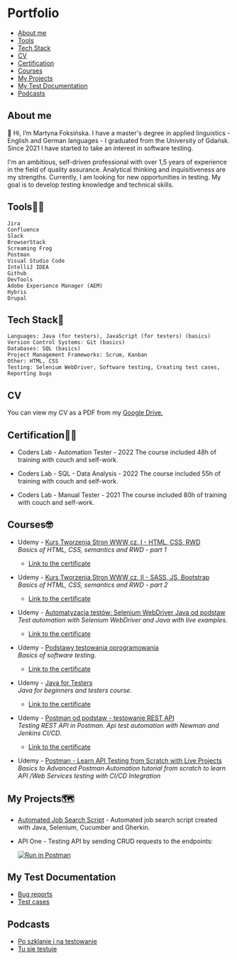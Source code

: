 # Portfolio
* [About me](https://github.com/martynafoksinska/Portfolio#about-me)
* [Tools](https://github.com/martynafoksinska/Portfolio#tools)
* [Tech Stack](https://github.com/martynafoksinska/Portfolio#tech-stack)
* [CV](https://github.com/martynafoksinska/Portfolio#cv)
* [Certification](https://github.com/martynafoksinska/Portfolio#certification)
* [Courses](https://github.com/martynafoksinska/Portfolio#courses)
* [My Projects](https://github.com/martynafoksinska/Portfolio#my-projects)
* [My Test Documentation](https://github.com/martynafoksinska/Portfolio#my-test-documentation)
* [Podcasts](https://github.com/martynafoksinska/Portfolio#podcasts)

## About me

👋 Hi, I’m Martyna Foksińska. I have a master's degree in applied linguistics - English and German languages - I graduated from the University of Gdańsk. Since 2021 I have started to take an interest in software testing.

I'm an ambitious, self-driven professional with over 1,5 years of experience in the field of quality assurance. Analytical thinking and inquisitiveness are my strengths. Currently, I am looking for new opportunities in testing. My goal is to develop testing knowledge and technical skills.

## Tools👩‍🔧

    Jira
    Confluence
    Slack
    BrowserStack
    Screaming Frog
    Postman
    Visual Studio Code
    IntelliJ IDEA
    Github
    DevTools
    Adobe Experience Manager (AEM)
    Hybris
    Drupal   
   
## Tech Stack🤖

    Languages: Java (for testers), JavaScript (for testers) (basics)
    Version Control Systems: Git (basics)
    Databases: SQL (basics)
    Project Management Frameworks: Scrum, Kanban 
    Other: HTML, CSS
    Testing: Selenium WebDriver, Software testing, Creating test cases, Reporting bugs

## CV

You can view my CV as a PDF from my [Google Drive.](https://drive.google.com/file/d/15V48_a0SJ45463glIYh6zDCm3_pmps0M/view?usp=sharing)

## Certification👩‍🎓


*    Coders Lab - Automation Tester - 2022
      The course included 48h of training with couch and self-work.
        
  *  Coders Lab - SQL - Data Analysis - 2022
      The course included 55h of training with couch and self-work.
       
*    Coders Lab - Manual Tester - 2021
      The course included 80h of training with couch and self-work.

## Courses🤓

* Udemy - [Kurs Tworzenia Stron WWW cz. I - HTML, CSS, RWD](https://www.udemy.com/course/od-zera-do-front-end-developera-cz1)  
    _Basics of HTML, CSS, semantics and RWD - part 1_
    * [Link to the certificate](https://udemy.com/certificate/UC-8d1b4a7a-f673-491c-af89-a423581ed979/)

* Udemy - [Kurs Tworzenia Stron WWW cz. II - SASS, JS, Bootstrap](https://www.udemy.com/course/od-zera-do-front-end-developera-cz2)  
      _Basics of HTML, CSS, semantics and RWD - part 2_
    * [Link to the certificate](https://udemy.com/certificate/UC-ce1b5745-87bf-42ff-8c13-896b598f3ea1/) 
        
* Udemy - [Automatyzacja testów: Selenium WebDriver Java od podstaw](https://udemy.com/course/automatyzacja-testow-selenium-webdriver-java-od-podstaw)  
      _Test automation with Selenium WebDriver and Java with live examples._
     * [Link to the certificate](https://udemy.com/certificate/UC-12668bb6-5463-4adb-8508-cf82bc781138/)

* Udemy - [Podstawy testowania oprogramowania](https://udemy.com/course/praktyczny-kurs-testowania-oprogramowania)   
        _Basics of software testing._
    * [Link to the certificate](https://udemy.com/certificate/UC-c1ce9016-d99e-40ca-ab99-501163306de6/)

* Udemy - [Java for Testers](https://udemy.com/course/java-for-testers-dmitry)   
    _Java for beginners and testers course._
    * [Link to the certificate](https://udemy.com/certificate/UC-6bc96567-7c3a-44bd-803e-4daf60e52c21/)
 
* Udemy - [Postman od podstaw - testowanie REST API](https://udemy.com/course/postman-od-podstaw-testowanie-rest-api/)   
        _Testing REST API in Postman. Api test automation with Newman and Jenkins CI/CD._

  * [Link to the certificate](https://udemy.com/certificate/UC-3c3178cb-c798-4f83-9bc8-a8acbe1a2028/)    

* Udemy - [Postman - Learn API Testing from Scratch with Live Projects](https://udemy.com/course/postman-api-automation-testing-with-javascript)   
        _Basics to Advanced Postman Automation tutorial from scratch to learn API /Web Services testing with CI/CD Integration_

      

## My Projects🗺️

* [Automated Job Search Script](https://github.com/martynafoksinska/testerJobSearch) - Automated job search script created with Java, Selenium, Cucumber and Gherkin.

* API One - Testing API by sending CRUD requests to the endpoints:

  [![Run in Postman](https://run.pstmn.io/button.svg)](https://elements.getpostman.com/redirect?entityId=18571840-4df65135-c9bd-43ef-880d-94ba1c469ad3&entityType=collection)

## My Test Documentation

* [Bug reports](https://docs.google.com/document/d/1LJdp4gykA0vlIBZrK1qNXmBwbMBu49khCmd74TrLZi0/edit?usp=sharing)
* [Test cases](https://docs.google.com/document/d/16CM7_v3NadNxZST2YhaPNtGxKUi-qJW2zPE_F3oJ4_w/edit?usp=sharing)
  
## Podcasts

* [Po szklanie i na testowanie](https://open.spotify.com/show/3kWG4pdHR9NIIGAMYTlpK3?si=50a1a42a9d8d4997)
* [Tu się testuje](https://open.spotify.com/show/75eyDizBIrd2QX0kSkkApJ?si=61d1737ee61341ca)
